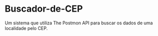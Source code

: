 # Buscador-de-CEP
Um sistema que utiliza The Postmon API para buscar os dados de uma localidade pelo CEP.
